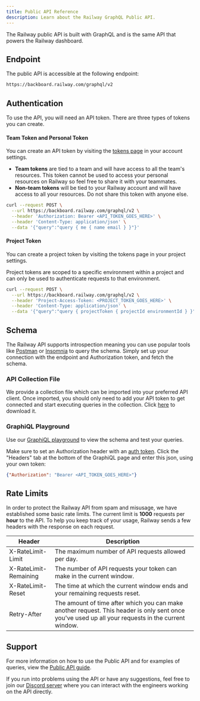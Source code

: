 ```yaml
---
title: Public API Reference
description: Learn about the Railway GraphQL Public API.
---
```


The Railway public API is built with GraphQL and is the same API that powers the Railway dashboard.

## Endpoint

The public API is accessible at the following endpoint:

```bash
https://backboard.railway.com/graphql/v2
```

## Authentication

To use the API, you will need an API token. There are three types of tokens you can create.

#### Team Token and Personal Token

You can create an API token by visiting the <a href="https://railway.com/account/tokens" target="_blank">tokens page</a> in your account settings.

- **Team tokens** are tied to a team and will have access to all the team's resources. This token cannot be used to access your personal resources on Railway so feel free to share it with your teammates.
- **Non-team tokens** will be tied to your Railway account and will have access to all your resources. Do not share this token with anyone else.

```bash
curl --request POST \
  --url https://backboard.railway.com/graphql/v2 \
  --header 'Authorization: Bearer <API_TOKEN_GOES_HERE>' \
  --header 'Content-Type: application/json' \
  --data '{"query":"query { me { name email } }"}'
```

#### Project Token

You can create a project token by visiting the tokens page in your project settings.

Project tokens are scoped to a specific environment within a project and can only be used to authenticate requests to that environment.

```bash
curl --request POST \
  --url https://backboard.railway.com/graphql/v2 \
  --header 'Project-Access-Token: <PROJECT_TOKEN_GOES_HERE>' \
  --header 'Content-Type: application/json' \
  --data '{"query":"query { projectToken { projectId environmentId } }"}'
```

## Schema

The Railway API supports introspection meaning you can use popular tools like [Postman](https://www.postman.com/) or [Insomnia](https://insomnia.rest/) to query the schema.  Simply set up your connection with the endpoint and Authorization token, and fetch the schema.

### API Collection File

We provide a collection file which can be imported into your preferred API client.  Once imported, you should only need to add your API token to get connected and start executing queries in the collection. Click [here](https://gql-collection-server.up.railway.app/railway_graphql_collection.json) to download it.

### GraphiQL Playground

Use our [GraphiQL playground](https://railway.com/graphiql) to view the schema and test your queries.

Make sure to set an Authorization header with an [auth token](/reference/public-api#authentication). Click the "Headers" tab at the bottom of the GraphiQL page and enter this json, using your own token:

```json
{"Authorization": "Bearer <API_TOKEN_GOES_HERE>"}
```

## Rate Limits

In order to protect the Railway API from spam and misusage, we have established some basic rate limits. The current limit is **1000** requests per **hour** to the API. To help you keep track of your usage, Railway sends a few headers with the response on each request.

| Header                | Description                                                                                                                                        |
| --------------------- | -------------------------------------------------------------------------------------------------------------------------------------------------- |
| X-RateLimit-Limit     | The maximum number of API requests allowed per day.                                                                                                |
| X-RateLimit-Remaining | The number of API requests your token can make in the current window.                                                                              |
| X-RateLimit-Reset     | The time at which the current window ends and your remaining requests reset.                                                                       |
| Retry-After           | The amount of time after which you can make another request. This header is only sent once you've used up all your requests in the current window. |

## Support

For more information on how to use the Public API and for examples of queries, view the [Public API guide](/guides/public-api).

If you run into problems using the API or have any suggestions, feel free to join our [Discord server](https://discord.gg/railway) where you can interact with the engineers working on the API directly.
